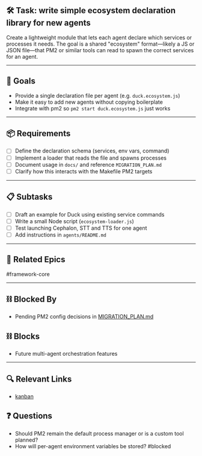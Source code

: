 ## 🛠️ Task: write simple ecosystem declaration library for new agents

Create a lightweight module that lets each agent declare which
services or processes it needs. The goal is a shared "ecosystem"
format—likely a JS or JSON file—that PM2 or similar tools can read to
spawn the correct services for an agent.

---

## 🎯 Goals

- Provide a single declaration file per agent (e.g. `duck.ecosystem.js`)
- Make it easy to add new agents without copying boilerplate
- Integrate with pm2 so `pm2 start duck.ecosystem.js` just works

---

## 📦 Requirements

- [ ] Define the declaration schema (services, env vars, command)
- [ ] Implement a loader that reads the file and spawns processes
- [ ] Document usage in `docs/` and reference `MIGRATION_PLAN.md`
- [ ] Clarify how this interacts with the Makefile PM2 targets

---

## 📋 Subtasks

- [ ] Draft an example for Duck using existing service commands
- [ ] Write a small Node script (`ecosystem-loader.js`)
- [ ] Test launching Cephalon, STT and TTS for one agent
- [ ] Add instructions in `agents/README.md`

---

## 🔗 Related Epics

#framework-core

---

## ⛓️ Blocked By

- Pending PM2 config decisions in [MIGRATION_PLAN.md](../MIGRATION_PLAN.md)

## ⛓️ Blocks

- Future multi-agent orchestration features

---

## 🔍 Relevant Links

- [kanban](../boards/kanban.md)

## ❓ Questions

- Should PM2 remain the default process manager or is a custom tool planned?
- How will per-agent environment variables be stored?
#blocked
